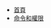 <!-- docs/PlayerTitle/zh_TW/_sidebar.md -->

* [首頁](PlayerTitle/zh_TW/README)
* [命令和權限](PlayerTitle/zh_TW/command)